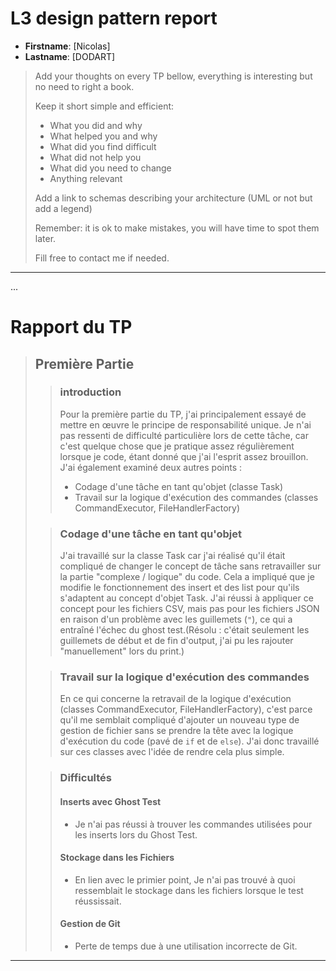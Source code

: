 # L3 design pattern report

- **Firstname**: [Nicolas]
- **Lastname**: [DODART]


> Add your thoughts on every TP bellow, everything is interesting but no need to right a book.
> 
> Keep it short simple and efficient:
> 
> - What you did and why
> - What helped you and why
> - What did you find difficult
> - What did not help you
> - What did you need to change
> - Anything relevant
> 
> Add a link to schemas describing your architecture (UML or not but add a legend)
> 
> Remember: it is ok to make mistakes, you will have time to spot them later.
> 
> Fill free to contact me if needed.

---
...

# Rapport du TP

>## Première Partie
>> ### introduction
>>Pour la première partie du TP, j'ai principalement essayé de mettre en œuvre le principe de responsabilité unique. Je n'ai pas ressenti de difficulté particulière lors de cette tâche, car c'est quelque chose que je pratique assez régulièrement lorsque je code, étant donné que j'ai l'esprit assez brouillon.  
>>J'ai également examiné deux autres points :
>>- Codage d'une tâche en tant qu'objet (classe Task)
>>- Travail sur la logique d'exécution des commandes (classes CommandExecutor, FileHandlerFactory)
>
>>### Codage d'une tâche en tant qu'objet
>>J'ai travaillé sur la classe Task car j'ai réalisé qu'il était compliqué de changer le concept de tâche sans retravailler sur la partie "complexe / logique" du code. Cela a impliqué que je modifie le fonctionnement des insert et des list pour qu'ils s'adaptent au concept d'objet Task. J'ai réussi à appliquer ce concept pour les fichiers CSV, mais pas pour les fichiers JSON en raison d'un problème avec les guillemets (`"`), ce qui a entraîné l'échec du ghost test.(Résolu : c'était seulement les guillemets de début et de fin d'output, j'ai pu les rajouter "manuellement" lors du print.)
>
>>### Travail sur la logique d'exécution des commandes
>>En ce qui concerne la retravail de la logique d'exécution (classes CommandExecutor, FileHandlerFactory), c'est parce qu'il me semblait compliqué d'ajouter un nouveau type de gestion de fichier sans se prendre la tête avec la logique d'exécution du code (pavé de `if` et de `else`). J'ai donc travaillé sur ces classes avec l'idée de rendre cela plus simple.
>
>>### Difficultés
>>#### Inserts avec Ghost Test
>>- Je n'ai pas réussi à trouver les commandes utilisées pour les inserts lors du Ghost Test.
>>#### Stockage dans les Fichiers 
>>- En lien avec le primier point, Je n'ai pas trouvé à quoi ressemblait le stockage dans les fichiers lorsque le test réussissait.
>>#### Gestion de Git
>> - Perte de temps due à une utilisation incorrecte de Git.
 
---